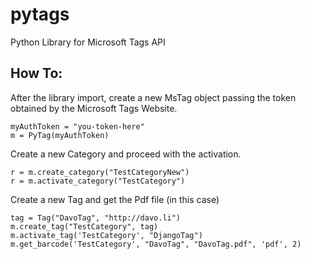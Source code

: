 pytags
======

Python Library for Microsoft Tags API  

How To:
------

After the library import, create a new MsTag object 
passing the token obtained by the Microsoft Tags Website.

    myAuthToken = "you-token-here"
    m = PyTag(myAuthToken)
    
Create a new Category and proceed with the activation.

    r = m.create_category("TestCategoryNew")
    r = m.activate_category("TestCategory")
    
Create a new Tag and get the Pdf file (in this case)

    tag = Tag("DavoTag", "http://davo.li")
    m.create_tag("TestCategory", tag)
    m.activate_tag('TestCategory', "DjangoTag")
    m.get_barcode('TestCategory', "DavoTag", "DavoTag.pdf", 'pdf', 2)
